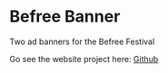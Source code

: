 # Befree Banner
Two ad banners for the Befree Festival

Go see the website project here: [Github](https://github.com/dmnkhfr/befree)